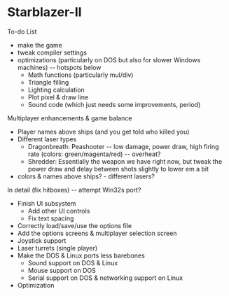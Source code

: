 # Starblazer-II
To-do List
- make the game
- tweak compiler settings
- optimizations (particularly on DOS but also for slower Windows machines) -- hotspots below
  - Math functions (particularly mul/div)
  - Triangle filling
  - Lighting calculation
  - Plot pixel & draw line
  - Sound code (which just needs some improvements, period)

Multiplayer enhancements & game balance
- Player names above ships (and you get told who killed you)
- Different laser types
  - Dragonbreath: Peashooter -- low damage, power draw, high firing rate (colors: green/magenta/red) -- overheat?
  - Shredder: Essentially the weapon we have right now, but tweak the power draw and delay between shots slightly to lower em a bit
- colors & names above ships? - different lasers?

In detail (fix hitboxes) -- attempt Win32s port?
- Finish UI subsystem
  - Add other UI controls
  - Fix text spacing
- Correctly load/save/use the options file
- Add the options screens & multiplayer selection screen
- Joystick support
- Laser turrets (single player)
- Make the DOS & Linux ports less barebones
  - Sound support on DOS & Linux
  - Mouse support on DOS
  - Serial support on DOS & networking support on Linux
- Optimization
